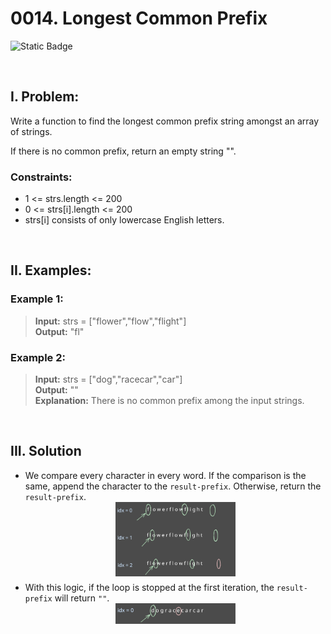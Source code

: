 # 0014. Longest Common Prefix

![Static Badge](https://img.shields.io/badge/Level-Easy-42c6c2)

<br/>

## I. Problem:

Write a function to find the longest common prefix string amongst an array of strings.

If there is no common prefix, return an empty string "".

### Constraints:

- 1 <= strs.length <= 200
- 0 <= strs[i].length <= 200
- strs[i] consists of only lowercase English letters.

<br/>

## II. Examples:

### Example 1:

> **Input:** strs = ["flower","flow","flight"]  
> **Output:** "fl"

### Example 2:

> **Input:** strs = ["dog","racecar","car"]  
> **Output:** ""  
> **Explanation:** There is no common prefix among the input strings.

<br/>

## III. Solution

- We compare every character in every word. If the comparison is the same, append the character to the `result-prefix`. Otherwise, return the `result-prefix`.
  <div align="center" style="margin-bottom:6px">
    <img src="./assets/img-0014-001.svg" loading="lazy" width=40%>
  </div>
- With this logic, if the loop is stopped at the first iteration, the `result-prefix` will return `""`.
  <div align="center" style="margin-bottom:6px">
    <img src="./assets/img-0014-002.svg" loading="lazy" width=40%>
  </div align="center">
